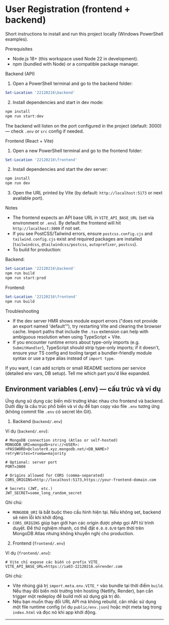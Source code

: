 # User Registration (frontend + backend)

Short instructions to install and run this project locally (Windows PowerShell examples).

Prerequisites

- Node.js 18+ (this workspace used Node 22 in development).
- npm (bundled with Node) or a compatible package manager.

Backend (API)

1. Open a PowerShell terminal and go to the backend folder:

```powershell
Set-Location '22120216\backend'
```

2. Install dependencies and start in dev mode:

```powershell
npm install
npm run start:dev
```

The backend will listen on the port configured in the project (default: 3000) — check `.env` or `src` config if needed.

Frontend (React + Vite)

1. Open a new PowerShell terminal and go to the frontend folder:

```powershell
Set-Location '22120216\frontend'
```

2. Install dependencies and start the dev server:

```powershell
npm install
npm run dev
```

3. Open the URL printed by Vite (by default: `http://localhost:5173` or next available port).

Notes

- The frontend expects an API base URL in `VITE_API_BASE_URL` (set via environment or `.env`). By default the frontend will hit `http://localhost:3000` if not set.
- If you see PostCSS/Tailwind errors, ensure `postcss.config.cjs` and `tailwind.config.cjs` exist and required packages are installed (`tailwindcss`, `@tailwindcss/postcss`, `autoprefixer`, `postcss`).
- To build for production:

Backend:

```powershell
Set-Location '22120216\backend'
npm run build
npm run start:prod
```

Frontend:

```powershell
Set-Location '22120216\frontend'
npm run build
```

Troubleshooting

- If the dev server HMR shows module export errors ("does not provide an export named 'default'"), try restarting Vite and clearing the browser cache. Import paths that include the `.tsx` extension can help with ambiguous resolution when using TypeScript + Vite.
- If you encounter runtime errors about type-only imports (e.g. `SubmitHandler`), TypeScript should strip type-only imports; if it doesn't, ensure your TS config and tooling target a bundler-friendly module syntax or use a type alias instead of `import type`.

If you want, I can add scripts or small README sections per service (detailed env vars, DB setup). Tell me which part you'd like expanded.

## Environment variables (.env) — cấu trúc và ví dụ

Ứng dụng sử dụng các biến môi trường khác nhau cho frontend và backend. Dưới đây là cấu trúc phổ biến và ví dụ để bạn copy vào file `.env` tương ứng (không commit file `.env` có secret lên Git).

1) Backend (`backend/.env`)

Ví dụ (`backend/.env`):

```
# MongoDB connection string (Atlas or self-hosted)
MONGODB_URI=mongodb+srv://<USER>:<PASSWORD>@cluster0.xyz.mongodb.net/<DB_NAME>?retryWrites=true&w=majority

# Optional: server port
PORT=3000

# Origins allowed for CORS (comma-separated)
CORS_ORIGINS=http://localhost:5173,https://your-frontend-domain.com

# Secrets (JWT, etc.)
JWT_SECRET=some_long_random_secret
```

Ghi chú:
- `MONGODB_URI` là bắt buộc theo cấu hình hiện tại. Nếu không set, backend sẽ ném lỗi khi khởi động.
- `CORS_ORIGINS` giúp bạn giới hạn các origin được phép gọi API từ trình duyệt. Để thử nghiệm nhanh, có thể đặt `0.0.0.0/0` tạm thời trên MongoDB Atlas nhưng không khuyến nghị cho production.

2) Frontend (`frontend/.env`)

Ví dụ (`frontend/.env`):

```
# Vite chỉ expose các biến có prefix VITE_
VITE_API_BASE_URL=https://ia03-22120216.onrender.com
```

Ghi chú:
- Vite nhúng giá trị `import.meta.env.VITE_*` vào bundle tại thời điểm `build`. Nếu thay đổi biến môi trường trên hosting (Netlify, Render), bạn cần trigger một redeploy để build mới sử dụng giá trị đó.
- Nếu bạn muốn thay đổi URL API mà không rebuild, cân nhắc sử dụng một file runtime config (ví dụ `public/env.json`) hoặc một meta tag trong `index.html` và đọc nó khi app khởi động.

---

